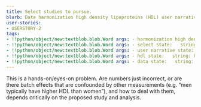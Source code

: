```yaml
---
title: Select studies to pursue.
blurb: Data harmonization high density lipoproteins (HDL) user narrative.
user-stories:
- USERSTORY-2
tags:
- !!python/object/new:textblob.blob.Word args: - harmonization high density lipoproteins state:   string: harmonization high density lipoproteins   pos_tag: null
- !!python/object/new:textblob.blob.Word args: - select state:   string: select   pos_tag: null
- !!python/object/new:textblob.blob.Word args: - user narrative state:   string: user narrative   pos_tag: null
- !!python/object/new:textblob.blob.Word args: - hdl state:   string: hdl   pos_tag: null
- !!python/object/new:textblob.blob.Word args: - data state:   string: data   pos_tag: null
---
```

This is a hands-on/eyes-on problem. Are numbers just incorrect, or are there batch effects that are confounded by other measurements (e.g. “men typically have higher HDL than women”), and how to deal with them, depends critically on the proposed study and analysis.